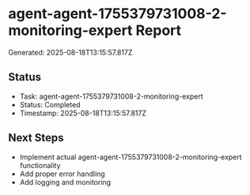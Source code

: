 # agent-agent-1755379731008-2-monitoring-expert Report

Generated: 2025-08-18T13:15:57.817Z

## Status
- Task: agent-agent-1755379731008-2-monitoring-expert
- Status: Completed
- Timestamp: 2025-08-18T13:15:57.817Z

## Next Steps
- Implement actual agent-agent-1755379731008-2-monitoring-expert functionality
- Add proper error handling
- Add logging and monitoring

